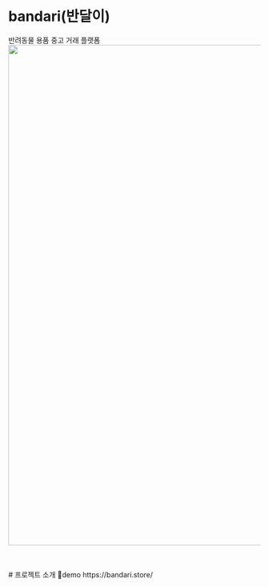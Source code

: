 # bandari(반달이)
반려동물 용품 중고 거래 플랫폼
<img src="https://user-images.githubusercontent.com/116782319/226551906-83f18a81-1479-4216-a392-4d926dfea8d6.jpg"  width="1000" align="center" />
                                                                                                                              

<br/>
<br/>
# 프로젝트 소개
🔗demo https://bandari.store/
